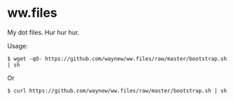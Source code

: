 ww.files
========

My dot files. Hur hur hur.

Usage:

    $ wget -qO- https://github.com/waynew/ww.files/raw/master/bootstrap.sh | sh

Or

    $ curl https://github.com/waynew/ww.files/raw/master/bootstrap.sh | sh
